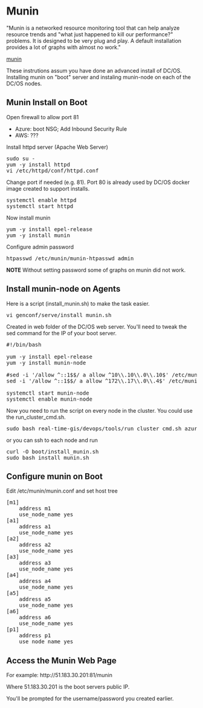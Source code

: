 # Munin 

"Munin is a networked resource monitoring tool that can help analyze resource trends and "what just happened to kill our performance?" problems. It is designed to be very plug and play. A default installation provides a lot of graphs with almost no work."

[munin](http://munin-monitoring.org/)

These instrutions assum you have done an advanced install of DC/OS.  Installing munin on "boot" server and instaling munin-node on each of the DC/OS nodes.

## Munin Install on Boot

Open firewall to allow port 81
- Azure: boot NSG; Add Inbound Security Rule 
- AWS: ???

Install httpd server (Apache Web Server)
<pre>
sudo su -
yum -y install httpd
vi /etc/httpd/conf/httpd.conf
</pre>

Change port if needed (e.g. 81).  Port 80 is already used by DC/OS docker image created to support installs.

<pre>
systemctl enable httpd
systemctl start httpd
</pre>

Now install munin

<pre>
yum -y install epel-release
yum -y install munin 
</pre>

Configure admin password
<pre>
htpasswd /etc/munin/munin-htpasswd admin
</pre>
**NOTE** Without setting password some of graphs on munin did not work.

## Install munin-node on Agents

Here is a script (install_munin.sh) to make the task easier.  

<pre>
vi genconf/serve/install_munin.sh
</pre>

Created in web folder of the DC/OS web server.  You'll need to tweak the sed command for the IP of your boot server.

<pre>
#!/bin/bash

yum -y install epel-release
yum -y install munin-node

#sed -i '/allow ^::1$$/ a allow ^10\\.10\\.0\\.10$' /etc/munin/munin-node.conf
sed -i '/allow ^::1$$/ a allow ^172\\.17\\.0\\.4$' /etc/munin/munin-node.conf

systemctl start munin-node
systemctl enable munin-node
</pre>

Now you need to run the script on every node in the cluster.  You could use the run_cluster_cmd.sh.

<pre>
sudo bash real-time-gis/devops/tools/run_cluster_cmd.sh azureuser azureuser 1 6 1 'curl -O boot/install_munin.sh;sudo bash install_munin.sh'
</pre>

or you can ssh to each node and run

<pre>
curl -O boot/install_munin.sh
sudo bash install_munin.sh
</pre>

## Configure munin on Boot

Edit /etc/munin/munin.conf and set host tree

<pre>
[m1]
    address m1
    use_node_name yes
[a1]
    address a1
    use_node_name yes
[a2]
    address a2
    use_node_name yes
[a3]
    address a3
    use_node_name yes
[a4]
    address a4
    use_node_name yes
[a5]
    address a5
    use_node_name yes
[a6]
    address a6
    use_node_name yes
[p1]
    address p1
    use_node_name yes
</pre>

## Access the Munin Web Page

For example:  http<i></i>://51.183.30.201:81/munin

Where 51.183.30.201 is the boot servers public IP.

You'll be prompted for the username/password you created earlier.



